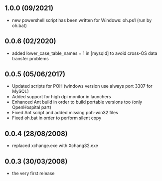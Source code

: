 1.0.0 (09/2021)
--------------
- new powershell script has been written for Windows: oh.ps1 (run by oh.bat)

0.0.6 (02/2020)
--------------
- added lower_case_table_names = 1 in [mysqld] to avoid cross-OS data transfer problems 

0.0.5 (05/06/2017)
------------------
- Updated scripts for POH (windows version use always port 3307 for MySQL)
- Added support for high dpi monitor in launchers
- Enhanced Ant build in order to build portable versions too (only OpenHospital part)
- Fixed Ant script and added missing poh-win32 files
- Fixed oh.bat in order to perform silent copy

0.0.4 (28/08/2008)
------------------
- replaced xchange.exe with Xchang32.exe

0.0.3 (30/03/2008)
------------------
- the very first release
